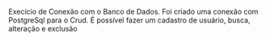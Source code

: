 Execício de Conexão com o Banco de Dados.
Foi criado uma conexão com PostgreSql para o Crud.
É possível fazer um cadastro de usuário, busca, alteração e exclusão
